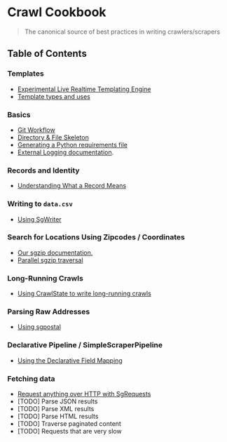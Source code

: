 # Crawl Cookbook

> The canonical source of best practices in writing crawlers/scrapers

## Table of Contents

### Templates

- [Experimental Live Realtime Templating Engine](./cookbook/crawly_web.md)
- [Template types and uses](./cookbook/templates.md)

### Basics

- [Git Workflow](./cookbook/git_workflow.md)
- [Directory & File Skeleton](./cookbook/dir_skeleton.md)
- [Generating a Python requirements file](./cookbook/reqfile.md)
- [External Logging documentation](https://docs.google.com/document/d/1I-1Atok4pd1RKW_ZfRzv7rMnuYTV0R_yo8QMnCSdwdE/view).

### Records and Identity

- [Understanding What a Record Means](./cookbook/records_and_id.md)

### Writing to `data.csv`

- [Using SgWriter](./cookbook/sgwriter.md)

### Search for Locations Using Zipcodes / Coordinates

- [Our sgzip documentation.](./cookbook/sgzip.md)
- [Parallel sgzip traversal](./cookbook/sgzip-par.md)

### Long-Running Crawls

- [Using CrawlState to write long-running crawls](./cookbook/pause_resume.md)

### Parsing Raw Addresses

- [Using sgpostal](./cookbook/sgpostal.md)

### Declarative Pipeline / SimpleScraperPipeline

- [Using the Declarative Field Mapping](./cookbook/declarative_pipeline.md)

### Fetching data

- [Request anything over HTTP with SgRequests](./cookbook/sgrequests.md)
- [TODO] Parse JSON results
- [TODO] Parse XML results
- [TODO] Parse HTML results
- [TODO] Traverse paginated content
- [TODO] Requests that are very slow
